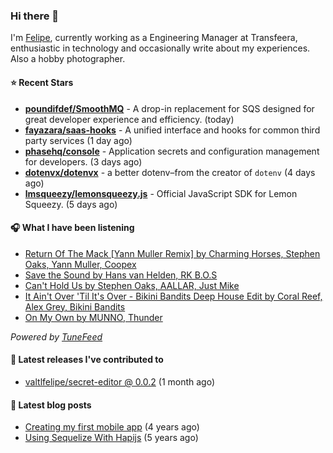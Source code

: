 ### Hi there 👋

I'm [Felipe](https://felipevm.com), currently working as a Engineering Manager at Transfeera, enthusiastic in technology and occasionally write about my experiences. Also a hobby photographer.

#### ⭐ Recent Stars
- **[poundifdef/SmoothMQ](https://github.com/poundifdef/SmoothMQ)** - A drop-in replacement for SQS designed for great developer experience and efficiency.  (today)
- **[fayazara/saas-hooks](https://github.com/fayazara/saas-hooks)** - A unified interface and hooks for common third party services (1 day ago)
- **[phasehq/console](https://github.com/phasehq/console)** - Application secrets and configuration management for developers. (3 days ago)
- **[dotenvx/dotenvx](https://github.com/dotenvx/dotenvx)** - a better dotenv–from the creator of `dotenv` (4 days ago)
- **[lmsqueezy/lemonsqueezy.js](https://github.com/lmsqueezy/lemonsqueezy.js)** - Official JavaScript SDK for Lemon Squeezy. (5 days ago)

#### 🎧 What I have been listening
- [Return Of The Mack [Yann Muller Remix] by Charming Horses, Stephen Oaks, Yann Muller, Coopex](https://open.spotify.com/track/4kRHyOynfooShSlBVAx5h1)
- [Save the Sound by Hans van Helden, RK B.O.S](https://open.spotify.com/track/743mdB3omwazGt7ZmIyrCJ)
- [Can&#39;t Hold Us by Stephen Oaks, AALLAR, Just Mike](https://open.spotify.com/track/55De68ZFn4WG4XupeFeAt0)
- [It Ain&#39;t Over &#39;Til It&#39;s Over - Bikini Bandits Deep House Edit by Coral Reef, Alex Grey, Bikini Bandits](https://open.spotify.com/track/0z649qwDFlNUpzjYwz7gtW)
- [On My Own by MUNNO, Thunder](https://open.spotify.com/track/4v7avbGrHZvJYuxIZYde3i)

_Powered by [TuneFeed](https://tunefeed.app?ref=valtlfelipe-gh-profile)_ 

#### 🚀 Latest releases I've contributed to


- [valtlfelipe/secret-editor @ 0.0.2](https://github.com/valtlfelipe/secret-editor/releases/tag/0.0.2) (1 month ago)

#### 📄 Latest blog posts
- [Creating my first mobile app](https://felipevm.com/posts/creating-my-first-mobile-app/) (4 years ago)
- [Using Sequelize With Hapijs](https://felipevm.com/posts/using-sequelize-with-hapijs/) (5 years ago)
